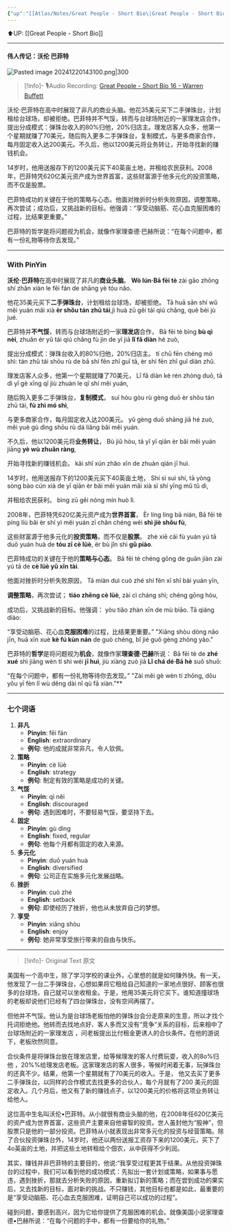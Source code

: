 ```yaml
---
{"up":"[[Atlas/Notes/Great People - Short Bio\|Great People - Short Bio]]","dg-publish":true,"permalink":"/atlas/notes/great-people-short-bio-16-warren-buffett/","dgPassFrontmatter":true}
---
```


⬆️UP: [[Great People - Short Bio]]

---

#### 伟人传记：沃伦 巴菲特

![Pasted image 20241220143100.png|300](/img/user/Atlas/Utilities/Images/Pasted%20image%2020241220143100.png)

> [!info]- 🎙️Audio Recording: [Great People - Short Bio 16 - Warren Buffett]()

沃伦·巴菲特在高中时展现了非凡的商业头脑。他花35美元买下二手弹珠台，计划租给台球场，却被拒绝。巴菲特并不气馁，转而与台球场附近的一家理发店合作，提出分成模式：弹珠台收入的80%归他，20%归店主。理发店客人众多，他第一个星期就赚了70美元，随后购入更多二手弹珠台，复制模式，与更多商家合作，每月固定收入达200美元。不久后，他以1200美元将业务转让，开始寻找新的赚钱机会。

14岁时，他用送报存下的1200美元买下40英亩土地，并租给农民获利。2008年，巴菲特凭620亿美元资产成为世界首富，这些财富源于他多元化的投资策略，而不仅是股票。

巴菲特成功的关键在于他的策略与心态。他面对挫折时分析失败原因，调整策略，再次尝试；成功后，又挑战新的目标。他强调：“享受动脑筋、花心血克服困难的过程，比结果更重要。”

巴菲特的哲学是将问题视为机会，就像作家理查德·巴赫所说：“在每个问题中，都有一份礼物等待你去发现。”


---
### With PinYin

**沃伦·巴菲特**在高中时展现了非凡的**商业头脑**。
**Wò lún·Bā fēi tè** zài gāo zhōng shí zhǎn xiàn le fēi fán de shāng yè tóu nǎo. 

他花35美元买下**二手弹珠台**，计划租给台球场，却被拒绝。
Tā huā sān shí wǔ měi yuán mǎi xià **èr shǒu tán zhū tái**,jì huà zū gěi tái qiú chǎng, què bèi jù jué. 

巴菲特并**不气馁**，转而与台球场附近的一家**理发店**合作，
Bā fēi tè bìng **bù qì nèi**, zhuǎn ér yǔ tái qiú chǎng fù jìn de yī jiā **lǐ fǎ diàn** hé zuò, 

提出分成模式：弹珠台收入的80%归他，20%归店主。
tí chū fēn chéng mó shì: tán zhū tái shōu rù de bā shí fēn zhī guī tā, èr shí fēn zhī guī diàn zhǔ. 

理发店客人众多，他第一个星期就赚了70美元，
Lǐ fǎ diàn kè rén zhòng duō, tā dì yī gè xīng qī jiù zhuàn le qī shí měi yuán, 

随后购入更多二手弹珠台，**复制模式**，
suí hòu gòu rù gèng duō èr shǒu tán zhū tái, **fù zhì mó shì**, 

与更多商家合作，每月固定收入达200美元。
yǔ gèng duō shāng jiā hé zuò, měi yuè gù dìng shōu rù dá liǎng bǎi měi yuán. 

不久后，他以1200美元将**业务转让**，
Bù jiǔ hòu, tā yǐ yī qiān èr bǎi měi yuán jiāng **yè wù zhuǎn ràng**,

开始寻找新的赚钱机会。
kāi shǐ xún zhǎo xīn de zhuàn qián jī huì.

14岁时，他用送报存下的1200美元买下40英亩土地，
Shí sì suì shí, tā yòng sòng bào cún xià de yī qiān èr bǎi měi yuán mǎi xià sì shí yīng mǔ tǔ dì, 

并租给农民获利。
bìng zū gěi nóng mín huò lì. 

2008年，巴菲特凭620亿美元资产成为**世界首富**，
Èr líng líng bā nián, Bā fēi tè píng liù bǎi èr shí yì měi yuán zī chǎn chéng wéi **shì jiè shǒu fù**, 

这些财富源于他多元化的**投资策略**，而不仅是**股票**。
zhè xiē cái fù yuán yú tā duō yuán huà de **tóu zī cè lüè**, ér bù jǐn shì **gǔ piào**.

巴菲特成功的关键在于他的**策略与心态**。
Bā fēi tè chéng gōng de guān jiàn zài yú tā de **cè lüè yǔ xīn tài**. 

他面对挫折时分析失败原因，
Tā miàn duì cuò zhé shí fēn xī shī bài yuán yīn, 

**调整策略**，再次尝试；
**tiáo zhěng cè lüè**, zài cì cháng shì; chéng gōng hòu, 

成功后，又挑战新的目标。他强调：
yòu tiǎo zhàn xīn de mù biāo. Tā qiáng diào: 

“享受动脑筋、花心血**克服困难**的过程，比结果更重要。”
"Xiǎng shòu dòng nǎo jīn, huā xīn xuè **kè fú kùn nán** de guò chéng, bǐ jié guǒ gèng zhòng yào."

巴菲特的**哲学**是将问题视为**机会**，就像作家**理查德·巴赫**所说：
Bā fēi tè de **zhé xué** shì jiāng wèn tí shì wéi **jī huì**, jiù xiàng zuò jiā **Lǐ chá dé·Bā hè** suǒ shuō: 

“在每个问题中，都有一份礼物等待你去发现。”
"Zài měi gè wèn tí zhōng, dōu yǒu yī fèn lǐ wù děng dài nǐ qù fā xiàn."**


---
### 七个词语

1. **非凡**
    - **Pinyin**: fēi fán
    - **English**: extraordinary
    - **例句**: 他的成就非常非凡，令人钦佩。
2. **策略**
    - **Pinyin**: cè lüè
    - **English**: strategy
    - **例句**: 制定有效的策略是成功的关键。
3. **气馁**
    - **Pinyin**: qì něi
    - **English**: discouraged
    - **例句**: 遇到困难时，不要轻易气馁，要坚持下去。
4. **固定**
    - **Pinyin**: gù dìng
    - **English**: fixed, regular
    - **例句**: 他每个月都有固定的收入来源。
5. **多元化**
    - **Pinyin**: duō yuán huà
    - **English**: diversified
    - **例句**: 公司正在实施多元化发展战略。
6. **挫折**
    - **Pinyin**: cuò zhé
    - **English**: setback
    - **例句**: 即使经历了挫折，他也从未放弃自己的梦想。
7. **享受**
    - **Pinyin**: xiǎng shòu
    - **English**: enjoy
    - **例句**: 她非常享受旅行带来的自由与快乐。

---

> [!info]- Original Text 原文


美国有一个高中生，除了学习学校的课业外，心里想的就是如何赚外快。有一天，他发现了一台二手弹珠台，心想如果将它租给自己知道的一家地点很好、顾客也很多的台球场，自己就可以坐收租金。于是，他用35美元将它买下。谁知道撞球场的老板却说他们已经有了四台弹珠台，没有空间再摆了。

但他并不气馁。他认为是台球场老板怕他的弹珠台会分走原来的生意，所以才找个托词拒绝他。他转而去找地点好、客人多而又没有“竞争“关系的目标，后来相中了台球场附近的一家理发店 ，问老板提出比付租金更诱人的合伙条件。在他的游说下，老板欣然同意。

合伙条件是将弹珠台放在理发店里，给等候理发的客人付费玩耍，收入的8o%归他 ，20%%给理发店老板。这家理发店的客人很多，等候时闲着无事，玩弹珠台的还真不少。结果，他第一个星期就有了70美元的收入。于是， 他又去买了更多二手弹珠台，以同样的合作模式去找更多的合伙人，每个月就有了200 美元的固定收入。几个月后，他又有了新的赚钱点子，以1200美元的价格将这项业务转让给他人。

这位高中生名叫沃伦•巴菲特。从小就很有商业头脑的他，在2008年任620亿美元的资产成为世界首富，这些资产主要来自他睿智的投资。世人虽封他为“股神”，但股票只是他的一部分投资。巴菲特从小就表现出非常多元化的投资与经营策略。除了合伙投资弹珠台外，14岁时，他还以两份送报工资存下来的1200美元，买下了4o英亩的土地，并把这些土地转租给个佃农，从中获得不少利润。

其实，赚钱并非巴菲特的主要目的，他说:“我享受过程更其于结果。从他投资弹珠台的过程中，我们可以看到他的成功模式：先拟出一套计划或策略，如果事与愿违，遇到挫折，那就去分析失败的原因，重新拟订新的策略；而在尝到成功的果实后，又去找新的目标，面对新的挑战。不只赚钱，其他目标也都是如此，最重要的是“享受动脑筋、花心血去克服困难，证明自己可以成功的过程”。

碰到问题，要感到高兴，因为它给你提供了克服困难的机会。就像美国小说家理查德•巴赫所说：“在每个问题的手中，都有一份要给你的礼物。”
